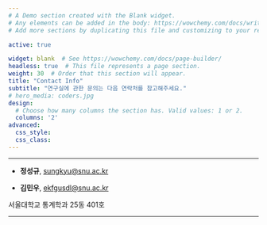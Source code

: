 ```yaml
---
# A Demo section created with the Blank widget.
# Any elements can be added in the body: https://wowchemy.com/docs/writing-markdown-latex/
# Add more sections by duplicating this file and customizing to your requirements.

active: true

widget: blank  # See https://wowchemy.com/docs/page-builder/
headless: true  # This file represents a page section.
weight: 30  # Order that this section will appear.
title: "Contact Info"
subtitle: "연구실에 관한 문의는 다음 연락처를 참고해주세요."
# hero_media: coders.jpg
design:
  # Choose how many columns the section has. Valid values: 1 or 2.
  columns: '2'
advanced:
  css_style:
  css_class:
---
```


---
- **정성규**, sungkyu@snu.ac.kr

- **김민우**, ekfgusdl@snu.ac.kr

서울대학교 통계학과 25동 401호

---